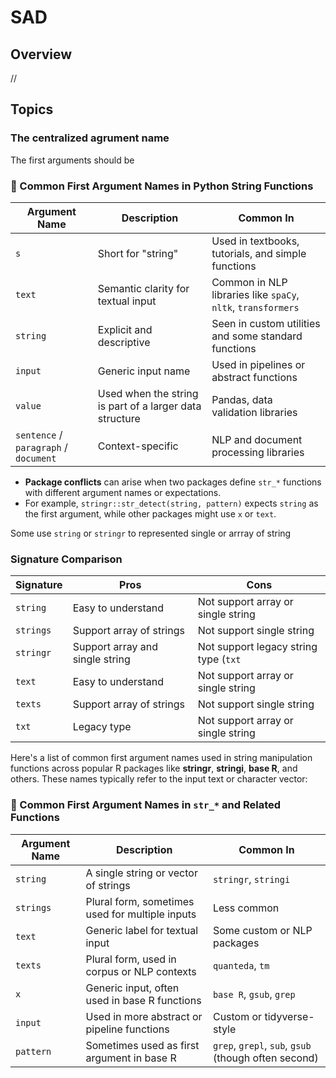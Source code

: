 # SAD

## **Overview**

//

## Topics

### The centralized agrument name

The first arguments should be

### 🐍 Common First Argument Names in Python String Functions

| Argument Name                         | Description                                             | Common In                                                    |
| ------------------------------------- | ------------------------------------------------------- | ------------------------------------------------------------ |
| `s`                                   | Short for "string"                                      | Used in textbooks, tutorials, and simple functions           |
| `text`                                | Semantic clarity for textual input                      | Common in NLP libraries like `spaCy`, `nltk`, `transformers` |
| `string`                              | Explicit and descriptive                                | Seen in custom utilities and some standard functions         |
| `input`                               | Generic input name                                      | Used in pipelines or abstract functions                      |
| `value`                               | Used when the string is part of a larger data structure | Pandas, data validation libraries                            |
| `sentence` / `paragraph` / `document` | Context-specific                                        | NLP and document processing libraries                        |

- **Package conflicts** can arise when two packages define `str_*` functions with different argument names or expectations.
- For example, `stringr::str_detect(string, pattern)` expects `string` as the first argument, while other packages might use `x` or `text`.

Some use `string` or `stringr` to represented single or arrray of string

### **Signature Comparison**

| Signature | Pros                            | Cons                                  |
| --------- | ------------------------------- | ------------------------------------- |
| `string`  | Easy to understand              | Not support array or single string    |
| `strings` | Support array of strings        | Not support single string             |
| `stringr` | Support array and single string | Not support legacy string type (`txt` |
| `text`    | Easy to understand              | Not support array or single string    |
| `texts`   | Support array of strings        | Not support single string             |
| `txt`     | Legacy type                     | Not support array or single string    |

Here's a list of common first argument names used in string manipulation functions across popular R packages like **stringr**, **stringi**, **base R**, and others. These names typically refer to the input text or character vector:

### 🧵 Common First Argument Names in `str_*` and Related Functions

| Argument Name | Description                                     | Common In                                            |
| ------------- | ----------------------------------------------- | ---------------------------------------------------- |
| `string`      | A single string or vector of strings            | `stringr`, `stringi`                                 |
| `strings`     | Plural form, sometimes used for multiple inputs | Less common                                          |
| `text`        | Generic label for textual input                 | Some custom or NLP packages                          |
| `texts`       | Plural form, used in corpus or NLP contexts     | `quanteda`, `tm`                                     |
| `x`           | Generic input, often used in base R functions   | `base R`, `gsub`, `grep`                             |
| `input`       | Used in more abstract or pipeline functions     | Custom or tidyverse-style                            |
| `pattern`     | Sometimes used as first argument in base R      | `grep`, `grepl`, `sub`, `gsub` (though often second) |
